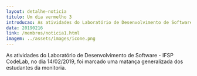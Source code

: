 ```yaml
---
layout: detalhe-noticia
titulo: Um dia vermelho 3
introducao: As atividades do Laboratório de Desenvolvimento de Software - IFSP CodeLab houve uma chacina!
data: 20190216
link: /membros/noticia1.html
imagem: ../assets/images/icone.png
---
```

As atividades do Laboratório de Desenvolvimento de Software - IFSP CodeLab, no dia 14/02/2019, foi marcado uma matança generalizada dos estudantes da monitoria.
